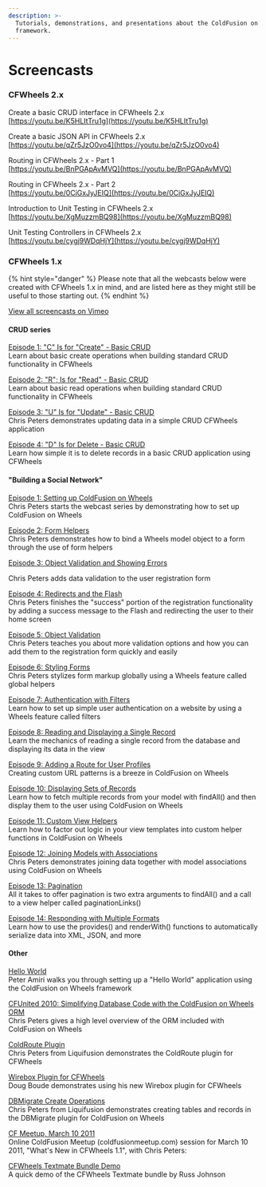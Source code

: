 ```yaml
---
description: >-
  Tutorials, demonstrations, and presentations about the ColdFusion on Wheels
  framework.
---
```


# Screencasts

### CFWheels 2.x

Create a basic CRUD interface in CFWheels 2.x\
[https://youtu.be/K5HLItTru1g](https://youtu.be/K5HLItTru1g)

Create a basic JSON API in CFWheels 2.x\
[https://youtu.be/qZr5JzO0vo4](https://youtu.be/qZr5JzO0vo4)

Routing in CFWheels 2.x - Part 1\
[https://youtu.be/BnPGApAvMVQ](https://youtu.be/BnPGApAvMVQ)

Routing in CFWheels 2.x - Part 2\
[https://youtu.be/0CiGxJyJEIQ](https://youtu.be/0CiGxJyJEIQ)

Introduction to Unit Testing in CFWheels 2.x\
[https://youtu.be/XgMuzzmBQ98](https://youtu.be/XgMuzzmBQ98)

Unit Testing Controllers in CFWheels 2.x\
[https://youtu.be/cygj9WDqHjY](https://youtu.be/cygj9WDqHjY)

### CFWheels 1.x

{% hint style="danger" %}
Please note that all the webcasts below were created with CFWheels 1.x in mind, and are listed here as they might still be useful to those starting out.
{% endhint %}

[View all screencasts on Vimeo](https://vimeo.com/channels/cfwheels/videos)

#### CRUD series

[Episode 1: "C" Is for "Create" - Basic CRUD](https://vimeo.com/channels/cfwheels/42132402)\
Learn about basic create operations when building standard CRUD functionality in CFWheels

[Episode 2: "R"; Is for "Read" - Basic CRUD](https://vimeo.com/channels/cfwheels/42573711)\
Learn about basic read operations when building standard CRUD functionality in CFWheels

[Episode 3: "U" Is for "Update" - Basic CRUD](https://vimeo.com/channels/cfwheels/44346234)\
Chris Peters demonstrates updating data in a simple CRUD CFWheels application

[Episode 4: "D" Is for Delete - Basic CRUD ](https://vimeo.com/channels/cfwheels/44534195)\
Learn how simple it is to delete records in a basic CRUD application using CFWheels

#### "Building a Social Network"

[Episode 1: Setting up ColdFusion on Wheels](https://vimeo.com/channels/cfwheels/6961812)\
Chris Peters starts the webcast series by demonstrating how to set up ColdFusion on Wheels&#x20;

[Episode 2: Form Helpers](https://vimeo.com/channels/cfwheels/7023829)\
Chris Peters demonstrates how to bind a Wheels model object to a form through the use of form helpers

[Episode 3: Object Validation and Showing Errors](https://vimeo.com/channels/cfwheels/7154036)

Chris Peters adds data validation to the user registration form

[Episode 4: Redirects and the Flash](https://vimeo.com/channels/cfwheels/7263293)\
Chris Peters finishes the "success" portion of the registration functionality by adding a success message to the Flash and redirecting the user to their home screen

[Episode 5: Object Validation](https://vimeo.com/channels/cfwheels/7430905)\
Chris Peters teaches you about more validation options and how you can add them to the registration form quickly and easily

[Episode 6: Styling Forms](https://vimeo.com/channels/cfwheels/8052653)\
Chris Peters stylizes form markup globally using a Wheels feature called global helpers

[Episode 7: Authentication with Filters](https://vimeo.com/channels/cfwheels/8236357)\
Learn how to set up simple user authentication on a website by using a Wheels feature called filters

[Episode 8: Reading and Displaying a Single Record](https://vimeo.com/channels/cfwheels/8784933)\
Learn the mechanics of reading a single record from the database and displaying its data in the view

[Episode 9: Adding a Route for User Profiles](https://vimeo.com/channels/cfwheels/9113389)\
Creating custom URL patterns is a breeze in ColdFusion on Wheels

[Episode 10: Displaying Sets of Records](https://vimeo.com/channels/cfwheels/10494394)\
Learn how to fetch multiple records from your model with findAll() and then display them to the user using ColdFusion on Wheels

[Episode 11: Custom View Helpers](https://vimeo.com/channels/cfwheels/11260933)\
Learn how to factor out logic in your view templates into custom helper functions in ColdFusion on Wheels

[Episode 12: Joining Models with Associations](https://vimeo.com/channels/cfwheels/11958259)\
Chris Peters demonstrates joining data together with model associations using ColdFusion on Wheels

[Episode 13: Pagination](https://vimeo.com/channels/cfwheels/14263065)\
All it takes to offer pagination is two extra arguments to findAll() and a call to a view helper called paginationLinks()

[Episode 14: Responding with Multiple Formats](https://vimeo.com/channels/cfwheels/17933706)\
Learn how to use the provides() and renderWith() functions to automatically serialize data into XML, JSON, and more

#### Other

[Hello World](https://vimeo.com/channels/cfwheels/7785365)\
Peter Amiri walks you through setting up a "Hello World" application using the ColdFusion on Wheels framework&#x20;

[CFUnited 2010: Simplifying Database Code with the ColdFusion on Wheels ORM](https://vimeo.com/channels/cfwheels/13848065)\
Chris Peters gives a high level overview of the ORM included with ColdFusion on Wheels

[ColdRoute Plugin](https://vimeo.com/channels/cfwheels/41565391)\
Chris Peters from Liquifusion demonstrates the ColdRoute plugin for CFWheels

[Wirebox Plugin for CFWheels](https://vimeo.com/channels/cfwheels/)\
Doug Boude demonstrates using his new Wirebox plugin for CFWheels

[DBMigrate Create Operations](https://vimeo.com/channels/cfwheels/40902756)\
Chris Peters from Liquifusion demonstrates creating tables and records in the DBMigrate plugin for ColdFusion on Wheels

[CF Meetup, March 10 2011](https://vimeo.com/channels/cfwheels/21863242)\
Online ColdFusion Meetup (coldfusionmeetup.com) session for March 10 2011, "What's New in CFWheels 1.1", with Chris Peters:

[CFWheels Textmate Bundle Demo](https://vimeo.com/channels/cfwheels/3271850)\
A quick demo of the CFWheels Textmate bundle by Russ Johnson
